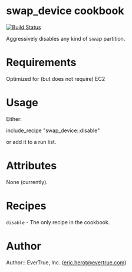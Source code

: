 # swap_device cookbook

[![Build Status](https://travis-ci.org/evertrue/swap_device-cookbook.svg?branch=master)](https://travis-ci.org/evertrue/swap_device-cookbook)

Aggressively disables any kind of swap partition.

# Requirements

Optimized for (but does not require) EC2

# Usage

Either:

include_recipe "swap_device::disable"

or add it to a run list.

# Attributes

None (currently).

# Recipes

`disable` - The only recipe in the cookbook.

# Author

Author:: EverTrue, Inc. (<eric.herot@evertrue.com>)
